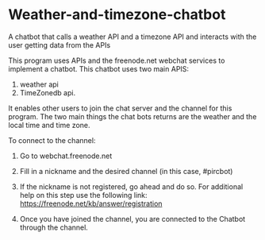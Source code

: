 # Weather-and-timezone-chatbot
A chatbot that calls a weather API and a timezone API and interacts with the user getting data from the APIs

This program uses APIs and the freenode.net webchat services to implement a chatbot. 
This chatbot uses two main APIS: 
1. weather api
2. TimeZonedb api. 

It enables other users to join the chat server and the channel for this program. The two main things the chat bots returns are the weather and the local time and time zone. 

To connect to the channel:
1. Go to webchat.freenode.net
2. Fill in a nickname and the desired channel (in this case, #pircbot)
3. If the nickname is not registered, go ahead and do so. For additional help on this step use the following link: https://freenode.net/kb/answer/registration

4. Once you have joined the channel, you are connected to the Chatbot through the channel. 


